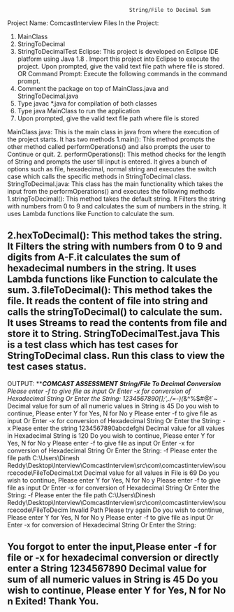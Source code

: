                                            String/File to Decimal Sum
Project Name: ComcastInterview
Files In the Project:
1.	MainClass
2.	StringToDecimal
3.	StringToDecimalTest
Eclipse:  This project is developed on Eclipse IDE platform using Java 1.8 . Import this project into Eclipse to execute the project. Upon prompted, give the valid text file path where file is stored.
OR
Command Prompt: Execute the following commands in the command prompt.
1.	Comment the package on top of MainClass.java and StringToDecimal.java
2.	Type javac *.java for compilation of both classes
3.	Type java MainClass to run the application
4.	Upon prompted, give the valid text file path where file is stored

MainClass.java:
This is the main class in java from where the execution of the project starts. It has two methods
1.main():
This method prompts the other method called performOperations() and also prompts the user to Continue or quit.
2. performOperations():
This method checks for the length of String and prompts the user till input is entered. It gives a bunch of options such as file, hexadecimal, normal string and executes the switch case which calls the specific methods in StringToDecimal class.
StringToDecimal.java:
This class has the main functionality which takes the input from the performOperations() and executes the following methods
1.stringToDecimal():
This method takes the default string. It Filters the string with numbers from 0 to 9 and calculates the sum of numbers in the string. It uses Lambda functions like Function to calculate the sum.
 
2.hexToDecimal():
This method takes the string. It Filters the string with numbers from 0 to 9 and digits from A-F.it calculates the sum of hexadecimal numbers in the string. It uses Lambda functions like Function to calculate the sum. 
3.fileToDecimal():
This method takes the file. It reads the content of file into string and calls the stringToDecimal() to calculate the sum. It uses Streams to read the contents from file and store it to String.
StringToDecimalTest.java
This is a test class which has test cases for StringToDecimal class. Run this class to view the test cases status.
---------------------------------------------------------------------------------------------------------------------
OUTPUT:
***********************************COMCAST ASSESSMENT*********************************
***************************String/File To Decimal Conversion**************************
Please enter -f to give file as input
Or Enter -x for conversion of Hexadecimal String
Or Enter the String: 
1234567890[];',./=-)(*&^%$#@!`~
Decimal value for sum of all numeric values in String is 45
Do you wish to continue, Please enter Y for Yes, N for No
y
Please enter -f to give file as input
Or Enter -x for conversion of Hexadecimal String
Or Enter the String: 
-x
Please enter the string
1234567890abcdefghi
Decimal value for all values in Hexadecimal String is 120
Do you wish to continue, Please enter Y for Yes, N for No
y
Please enter -f to give file as input
Or Enter -x for conversion of Hexadecimal String
Or Enter the String: 
-f
Please enter the file path
C:\Users\Dinesh Reddy\Desktop\Interview\ComcastInterview\src\com\comcastinterview\sourcecode\FileToDecimal.txt
Decimal value for all values in File is 69
Do you wish to continue, Please enter Y for Yes, N for No
y
Please enter -f to give file as input
Or Enter -x for conversion of Hexadecimal String
Or Enter the String: 
-f
Please enter the file path
C:\Users\Dinesh Reddy\Desktop\Interview\ComcastInterview\src\com\comcastinterview\sourcecode\FileToDecim
Invalid Path Please try again
Do you wish to continue, Please enter Y for Yes, N for No
y
Please enter -f to give file as input
Or Enter -x for conversion of Hexadecimal String
Or Enter the String: 

You forgot to enter the input,Please enter -f for file or -x for hexadecimal conversion or directly enter a String
1234567890
Decimal value for sum of all numeric values in String is 45
Do you wish to continue, Please enter Y for Yes, N for No
n
Exited! Thank You.
-------------------------------------------------------------------------------------


